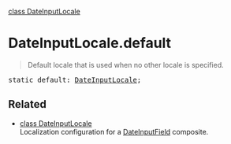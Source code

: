 [class DateInputLocale](DateInputLocale.md)

# DateInputLocale.default

> Default locale that is used when no other locale is specified.

<pre class="docgen_signature">static default: <a href="DateInputLocale.md">DateInputLocale</a>;</pre>

## Related

- [<!--{ref:class}-->class DateInputLocale](DateInputLocale.md) \
    Localization configuration for a [DateInputField](DateInputField.md) composite.

